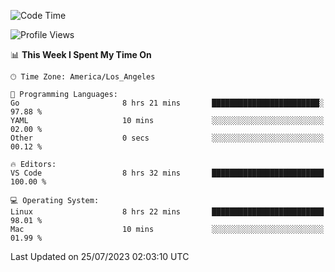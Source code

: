 <!--START_SECTION:waka-->
![Code Time](http://img.shields.io/badge/Code%20Time-489%20hrs%2058%20mins-blue)

![Profile Views](http://img.shields.io/badge/Profile%20Views-0-blue)

📊 **This Week I Spent My Time On** 

```text
🕑︎ Time Zone: America/Los_Angeles

💬 Programming Languages: 
Go                       8 hrs 21 mins       ████████████████████████░   97.88 % 
YAML                     10 mins             ░░░░░░░░░░░░░░░░░░░░░░░░░   02.00 % 
Other                    0 secs              ░░░░░░░░░░░░░░░░░░░░░░░░░   00.12 % 

🔥 Editors: 
VS Code                  8 hrs 32 mins       █████████████████████████   100.00 % 

💻 Operating System: 
Linux                    8 hrs 22 mins       █████████████████████████   98.01 % 
Mac                      10 mins             ░░░░░░░░░░░░░░░░░░░░░░░░░   01.99 % 
```


 Last Updated on 25/07/2023 02:03:10 UTC
<!--END_SECTION:waka-->
